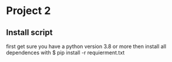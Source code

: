 # Project 2
## Install script
first get sure you have a python version 3.8 or more
then install all dependences with
    $ pip install -r requierment.txt